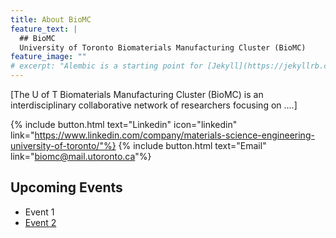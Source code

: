 ```yaml
---
title: About BioMC
feature_text: |
  ## BioMC
  University of Toronto Biomaterials Manufacturing Cluster (BioMC)
feature_image: ""
# excerpt: "Alembic is a starting point for [Jekyll](https://jekyllrb.com/) projects. Rather than starting from scratch, this boilerplate is designed to get the ball rolling immediately. Install it, configure it, tweak it, push it."
---
```


[The U of T Biomaterials Manufacturing Cluster (BioMC) is an interdisciplinary collaborative network of researchers focusing on ....]

{% include button.html text="Linkedin" icon="linkedin" link="https://www.linkedin.com/company/materials-science-engineering-university-of-toronto/"%} {% include button.html text="Email" link="biomc@mail.utoronto.ca"%} 

## Upcoming Events

- Event 1
- [Event 2](https://mse.utoronto.ca/)
